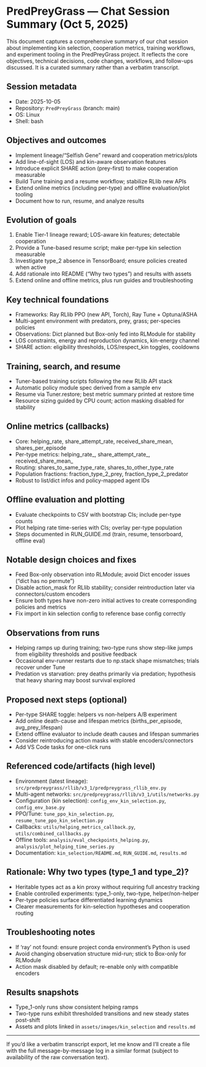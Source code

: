 # PredPreyGrass — Chat Session Summary (Oct 5, 2025)

This document captures a comprehensive summary of our chat session about implementing kin selection, cooperation metrics, training workflows, and experiment tooling in the PredPreyGrass project. It reflects the core objectives, technical decisions, code changes, workflows, and follow-ups discussed. It is a curated summary rather than a verbatim transcript.

## Session metadata
- Date: 2025-10-05
- Repository: `PredPreyGrass` (branch: main)
- OS: Linux
- Shell: bash

## Objectives and outcomes
- Implement lineage/“Selfish Gene” reward and cooperation metrics/plots
- Add line-of-sight (LOS) and kin-aware observation features
- Introduce explicit SHARE action (prey-first) to make cooperation measurable
- Build Tune training and a resume workflow; stabilize RLlib new APIs
- Extend online metrics (including per-type) and offline evaluation/plot tooling
- Document how to run, resume, and analyze results

## Evolution of goals
1. Enable Tier‑1 lineage reward; LOS-aware kin features; detectable cooperation
2. Provide a Tune-based resume script; make per-type kin selection measurable
3. Investigate type_2 absence in TensorBoard; ensure policies created when active
4. Add rationale into README (“Why two types”) and results with assets
5. Extend online and offline metrics, plus run guides and troubleshooting

## Key technical foundations
- Frameworks: Ray RLlib PPO (new API, Torch), Ray Tune + Optuna/ASHA
- Multi-agent environment with predators, prey, grass; per-species policies
- Observations: Dict planned but Box-only fed into RLModule for stability
- LOS constraints, energy and reproduction dynamics, kin-energy channel
- SHARE action: eligibility thresholds, LOS/respect_kin toggles, cooldowns

## Training, search, and resume
- Tuner-based training scripts following the new RLlib API stack
- Automatic policy module spec derived from a sample env
- Resume via Tuner.restore; best metric summary printed at restore time
- Resource sizing guided by CPU count; action masking disabled for stability

## Online metrics (callbacks)
- Core: helping_rate, share_attempt_rate, received_share_mean, shares_per_episode
- Per-type metrics: helping_rate_<group>, share_attempt_rate_<group>, received_share_mean_<group>
- Routing: shares_to_same_type_rate, shares_to_other_type_rate
- Population fractions: fraction_type_2_prey, fraction_type_2_predator
- Robust to list/dict infos and policy-mapped agent IDs

## Offline evaluation and plotting
- Evaluate checkpoints to CSV with bootstrap CIs; include per-type counts
- Plot helping rate time-series with CIs; overlay per-type population
- Steps documented in RUN_GUIDE.md (train, resume, tensorboard, offline eval)

## Notable design choices and fixes
- Feed Box-only observation into RLModule; avoid Dict encoder issues (“dict has no permute”)
- Disable action_mask for RLlib stability; consider reintroduction later via connectors/custom encoders
- Ensure both types have non-zero initial actives to create corresponding policies and metrics
- Fix import in kin selection config to reference base config correctly

## Observations from runs
- Helping ramps up during training; two-type runs show step-like jumps from eligibility thresholds and positive feedback
- Occasional env-runner restarts due to np.stack shape mismatches; trials recover under Tune
- Predation vs starvation: prey deaths primarily via predation; hypothesis that heavy sharing may boost survival explored

## Proposed next steps (optional)
- Per-type SHARE toggle: helpers vs non-helpers A/B experiment
- Add online death-cause and lifespan metrics (births_per_episode, avg_prey_lifespan)
- Extend offline evaluator to include death causes and lifespan summaries
- Consider reintroducing action masks with stable encoders/connectors
- Add VS Code tasks for one-click runs

## Referenced code/artifacts (high level)
- Environment (latest lineage): `src/predpreygrass/rllib/v3_1/predpreygrass_rllib_env.py`
- Multi-agent networks: `src/predpreygrass/rllib/v3_1/utils/networks.py`
- Configuration (kin selection): `config_env_kin_selection.py`, `config_env_base.py`
- PPO/Tune: `tune_ppo_kin_selection.py`, `resume_tune_ppo_kin_selection.py`
- Callbacks: `utils/helping_metrics_callback.py`, `utils/combined_callbacks.py`
- Offline tools: `analysis/eval_checkpoints_helping.py`, `analysis/plot_helping_time_series.py`
- Documentation: `kin_selection/README.md`, `RUN_GUIDE.md`, `results.md`

## Rationale: Why two types (type_1 and type_2)?
- Heritable types act as a kin proxy without requiring full ancestry tracking
- Enable controlled experiments: type_1-only, two-type, helper/non-helper
- Per-type policies surface differentiated learning dynamics
- Clearer measurements for kin-selection hypotheses and cooperation routing

## Troubleshooting notes
- If ‘ray’ not found: ensure project conda environment’s Python is used
- Avoid changing observation structure mid-run; stick to Box-only for RLModule
- Action mask disabled by default; re-enable only with compatible encoders

## Results snapshots
- Type_1-only runs show consistent helping ramps
- Two-type runs exhibit thresholded transitions and new steady states post-shift
- Assets and plots linked in `assets/images/kin_selection` and `results.md`

---
If you’d like a verbatim transcript export, let me know and I’ll create a file with the full message-by-message log in a similar format (subject to availability of the raw conversation text).
